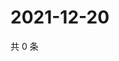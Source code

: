 # 2021-12-20

共 0 条

<!-- BEGIN WEIBO -->
<!-- 最后更新时间 Mon Dec 20 2021 15:14:35 GMT+0800 (China Standard Time) -->

<!-- END WEIBO -->
